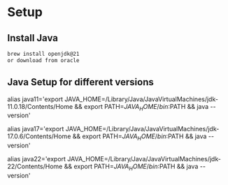 # Setup

## Install Java

```bash
brew install openjdk@21
or download from oracle
```

## Java Setup for different versions

alias java11='export JAVA_HOME=/Library/Java/JavaVirtualMachines/jdk-11.0.18/Contents/Home && export PATH=$JAVA_HOME/bin:$PATH && java --version'

alias java17='export JAVA_HOME=/Library/Java/JavaVirtualMachines/jdk-17.0.6/Contents/Home && export PATH=$JAVA_HOME/bin:$PATH && java --version'

alias java22='export JAVA_HOME=/Library/Java/JavaVirtualMachines/jdk-22/Contents/Home && export PATH=$JAVA_HOME/bin:$PATH && java --version'
